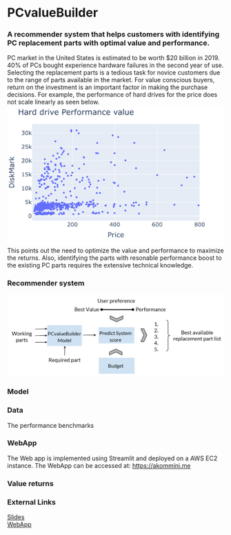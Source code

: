 # PCvalueBuilder
### A recommender system that helps customers with identifying PC replacement parts with optimal value and performance.
PC market in the United States is estimated to be worth $20 billion in 2019. 40% of PCs bought experience hardware failures in the second year of use. Selecting the  replacement parts is a tedious task for novice customers due to the range of parts available in the market. For value conscious buyers, return on the investment is an important factor in making the purchase decisions. For example, the performance of hard drives for the price does not scale linearly as seen below.
![HarddriveValue](/src/EDA/HDD_perf_price_fin.png)
This points out the need to optimize the value and performance to maximize the returns. Also, identifying the parts with resonable performance boost to the existing PC parts requires the extensive technical knowledge.

### Recommender system

![ModelArch](/src/EDA/Architecture.png)

### Model

### Data
The performance benchmarks


### WebApp
The Web app is implemented using Streamlit and deployed on a AWS EC2 instance. The WebApp can be accessed at: https://akommini.me

### Value returns

### External Links
[Slides](https://docs.google.com/presentation/d/1LHpEzARqDha4KzdbR8knts1USW-q8ZNy6Wm3gi-RkPI/edit?usp=sharing)<br/>
[WebApp](https://akommini.me)
